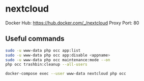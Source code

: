 # nextcloud

Docker Hub: https://hub.docker.com/_/nextcloud
Proxy Port: 80

## Useful commands

```bash
sudo -u www-data php occ app:list
sudo -u www-data php occ app:disable <appname>
sudo -u www-data php occ maintenance:mode --on
php occ trashbin:cleanup --all-users

docker-compose exec --user www-data nextcloud php occ
```